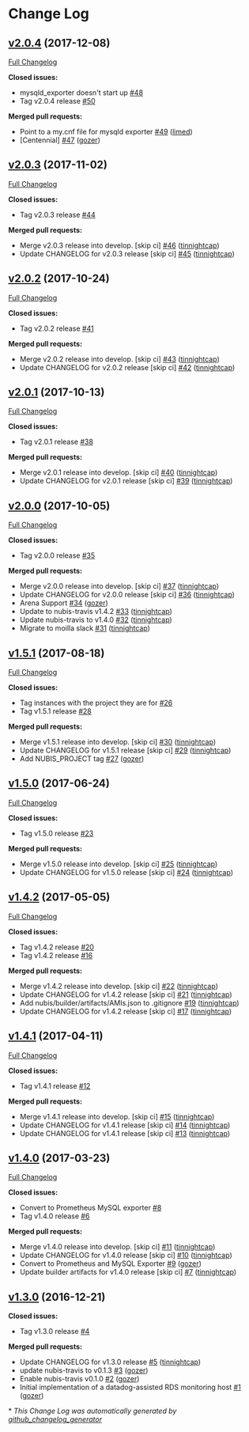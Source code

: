 # Change Log

## [v2.0.4](https://github.com/nubisproject/nubis-db-admin/tree/v2.0.4) (2017-12-08)
[Full Changelog](https://github.com/nubisproject/nubis-db-admin/compare/v2.0.3...v2.0.4)

**Closed issues:**

- mysqld\_exporter doesn't start up [\#48](https://github.com/nubisproject/nubis-db-admin/issues/48)
- Tag v2.0.4 release [\#50](https://github.com/nubisproject/nubis-db-admin/issues/50)

**Merged pull requests:**

- Point to a my.cnf file for mysqld exporter [\#49](https://github.com/nubisproject/nubis-db-admin/pull/49) ([limed](https://github.com/limed))
- \[Centennial\] [\#47](https://github.com/nubisproject/nubis-db-admin/pull/47) ([gozer](https://github.com/gozer))

## [v2.0.3](https://github.com/nubisproject/nubis-db-admin/tree/v2.0.3) (2017-11-02)
[Full Changelog](https://github.com/nubisproject/nubis-db-admin/compare/v2.0.2...v2.0.3)

**Closed issues:**

- Tag v2.0.3 release [\#44](https://github.com/nubisproject/nubis-db-admin/issues/44)

**Merged pull requests:**

- Merge v2.0.3 release into develop. \[skip ci\] [\#46](https://github.com/nubisproject/nubis-db-admin/pull/46) ([tinnightcap](https://github.com/tinnightcap))
- Update CHANGELOG for v2.0.3 release \[skip ci\] [\#45](https://github.com/nubisproject/nubis-db-admin/pull/45) ([tinnightcap](https://github.com/tinnightcap))

## [v2.0.2](https://github.com/nubisproject/nubis-db-admin/tree/v2.0.2) (2017-10-24)
[Full Changelog](https://github.com/nubisproject/nubis-db-admin/compare/v2.0.1...v2.0.2)

**Closed issues:**

- Tag v2.0.2 release [\#41](https://github.com/nubisproject/nubis-db-admin/issues/41)

**Merged pull requests:**

- Merge v2.0.2 release into develop. \[skip ci\] [\#43](https://github.com/nubisproject/nubis-db-admin/pull/43) ([tinnightcap](https://github.com/tinnightcap))
- Update CHANGELOG for v2.0.2 release \[skip ci\] [\#42](https://github.com/nubisproject/nubis-db-admin/pull/42) ([tinnightcap](https://github.com/tinnightcap))

## [v2.0.1](https://github.com/nubisproject/nubis-db-admin/tree/v2.0.1) (2017-10-13)
[Full Changelog](https://github.com/nubisproject/nubis-db-admin/compare/v2.0.0...v2.0.1)

**Closed issues:**

- Tag v2.0.1 release [\#38](https://github.com/nubisproject/nubis-db-admin/issues/38)

**Merged pull requests:**

- Merge v2.0.1 release into develop. \[skip ci\] [\#40](https://github.com/nubisproject/nubis-db-admin/pull/40) ([tinnightcap](https://github.com/tinnightcap))
- Update CHANGELOG for v2.0.1 release \[skip ci\] [\#39](https://github.com/nubisproject/nubis-db-admin/pull/39) ([tinnightcap](https://github.com/tinnightcap))

## [v2.0.0](https://github.com/nubisproject/nubis-db-admin/tree/v2.0.0) (2017-10-05)
[Full Changelog](https://github.com/nubisproject/nubis-db-admin/compare/v1.5.1...v2.0.0)

**Closed issues:**

- Tag v2.0.0 release [\#35](https://github.com/nubisproject/nubis-db-admin/issues/35)

**Merged pull requests:**

- Merge v2.0.0 release into develop. \[skip ci\] [\#37](https://github.com/nubisproject/nubis-db-admin/pull/37) ([tinnightcap](https://github.com/tinnightcap))
- Update CHANGELOG for v2.0.0 release \[skip ci\] [\#36](https://github.com/nubisproject/nubis-db-admin/pull/36) ([tinnightcap](https://github.com/tinnightcap))
- Arena Support [\#34](https://github.com/nubisproject/nubis-db-admin/pull/34) ([gozer](https://github.com/gozer))
- Update to nubis-travis v1.4.2 [\#33](https://github.com/nubisproject/nubis-db-admin/pull/33) ([tinnightcap](https://github.com/tinnightcap))
- Update nubis-travis to v1.4.0 [\#32](https://github.com/nubisproject/nubis-db-admin/pull/32) ([tinnightcap](https://github.com/tinnightcap))
- Migrate to moilla slack [\#31](https://github.com/nubisproject/nubis-db-admin/pull/31) ([tinnightcap](https://github.com/tinnightcap))

## [v1.5.1](https://github.com/nubisproject/nubis-db-admin/tree/v1.5.1) (2017-08-18)
[Full Changelog](https://github.com/nubisproject/nubis-db-admin/compare/v1.5.0...v1.5.1)

**Closed issues:**

- Tag instances with the project they are for [\#26](https://github.com/nubisproject/nubis-db-admin/issues/26)
- Tag v1.5.1 release [\#28](https://github.com/nubisproject/nubis-db-admin/issues/28)

**Merged pull requests:**

- Merge v1.5.1 release into develop. \[skip ci\] [\#30](https://github.com/nubisproject/nubis-db-admin/pull/30) ([tinnightcap](https://github.com/tinnightcap))
- Update CHANGELOG for v1.5.1 release \[skip ci\] [\#29](https://github.com/nubisproject/nubis-db-admin/pull/29) ([tinnightcap](https://github.com/tinnightcap))
- Add NUBIS\_PROJECT tag [\#27](https://github.com/nubisproject/nubis-db-admin/pull/27) ([gozer](https://github.com/gozer))

## [v1.5.0](https://github.com/nubisproject/nubis-db-admin/tree/v1.5.0) (2017-06-24)
[Full Changelog](https://github.com/nubisproject/nubis-db-admin/compare/v1.4.2...v1.5.0)

**Closed issues:**

- Tag v1.5.0 release [\#23](https://github.com/nubisproject/nubis-db-admin/issues/23)

**Merged pull requests:**

- Merge v1.5.0 release into develop. \[skip ci\] [\#25](https://github.com/nubisproject/nubis-db-admin/pull/25) ([tinnightcap](https://github.com/tinnightcap))
- Update CHANGELOG for v1.5.0 release \[skip ci\] [\#24](https://github.com/nubisproject/nubis-db-admin/pull/24) ([tinnightcap](https://github.com/tinnightcap))

## [v1.4.2](https://github.com/nubisproject/nubis-db-admin/tree/v1.4.2) (2017-05-05)
[Full Changelog](https://github.com/nubisproject/nubis-db-admin/compare/v1.4.1...v1.4.2)

**Closed issues:**

- Tag v1.4.2 release [\#20](https://github.com/nubisproject/nubis-db-admin/issues/20)
- Tag v1.4.2 release [\#16](https://github.com/nubisproject/nubis-db-admin/issues/16)

**Merged pull requests:**

- Merge v1.4.2 release into develop. \[skip ci\] [\#22](https://github.com/nubisproject/nubis-db-admin/pull/22) ([tinnightcap](https://github.com/tinnightcap))
- Update CHANGELOG for v1.4.2 release \[skip ci\] [\#21](https://github.com/nubisproject/nubis-db-admin/pull/21) ([tinnightcap](https://github.com/tinnightcap))
- Add nubis/builder/artifacts/AMIs.json to .gitignore [\#19](https://github.com/nubisproject/nubis-db-admin/pull/19) ([tinnightcap](https://github.com/tinnightcap))
- Update CHANGELOG for v1.4.2 release \[skip ci\] [\#17](https://github.com/nubisproject/nubis-db-admin/pull/17) ([tinnightcap](https://github.com/tinnightcap))

## [v1.4.1](https://github.com/nubisproject/nubis-db-admin/tree/v1.4.1) (2017-04-11)
[Full Changelog](https://github.com/nubisproject/nubis-db-admin/compare/v1.4.0...v1.4.1)

**Closed issues:**

- Tag v1.4.1 release [\#12](https://github.com/nubisproject/nubis-db-admin/issues/12)

**Merged pull requests:**

- Merge v1.4.1 release into develop. \[skip ci\] [\#15](https://github.com/nubisproject/nubis-db-admin/pull/15) ([tinnightcap](https://github.com/tinnightcap))
- Update CHANGELOG for v1.4.1 release \[skip ci\] [\#14](https://github.com/nubisproject/nubis-db-admin/pull/14) ([tinnightcap](https://github.com/tinnightcap))
- Update CHANGELOG for v1.4.1 release \[skip ci\] [\#13](https://github.com/nubisproject/nubis-db-admin/pull/13) ([tinnightcap](https://github.com/tinnightcap))

## [v1.4.0](https://github.com/nubisproject/nubis-db-admin/tree/v1.4.0) (2017-03-23)
[Full Changelog](https://github.com/nubisproject/nubis-db-admin/compare/v1.3.0...v1.4.0)

**Closed issues:**

- Convert to Prometheus MySQL exporter [\#8](https://github.com/nubisproject/nubis-db-admin/issues/8)
- Tag v1.4.0 release [\#6](https://github.com/nubisproject/nubis-db-admin/issues/6)

**Merged pull requests:**

- Merge v1.4.0 release into develop. \[skip ci\] [\#11](https://github.com/nubisproject/nubis-db-admin/pull/11) ([tinnightcap](https://github.com/tinnightcap))
- Update CHANGELOG for v1.4.0 release \[skip ci\] [\#10](https://github.com/nubisproject/nubis-db-admin/pull/10) ([tinnightcap](https://github.com/tinnightcap))
- Convert to Prometheus and MySQL Exporter [\#9](https://github.com/nubisproject/nubis-db-admin/pull/9) ([gozer](https://github.com/gozer))
- Update builder artifacts for v1.4.0 release \[skip ci\] [\#7](https://github.com/nubisproject/nubis-db-admin/pull/7) ([tinnightcap](https://github.com/tinnightcap))

## [v1.3.0](https://github.com/nubisproject/nubis-db-admin/tree/v1.3.0) (2016-12-21)
**Closed issues:**

- Tag v1.3.0 release [\#4](https://github.com/nubisproject/nubis-db-admin/issues/4)

**Merged pull requests:**

- Update CHANGELOG for v1.3.0 release [\#5](https://github.com/nubisproject/nubis-db-admin/pull/5) ([tinnightcap](https://github.com/tinnightcap))
- update nubis-travis to v0.1.3 [\#3](https://github.com/nubisproject/nubis-db-admin/pull/3) ([gozer](https://github.com/gozer))
- Enable nubis-travis v0.1.0 [\#2](https://github.com/nubisproject/nubis-db-admin/pull/2) ([gozer](https://github.com/gozer))
- Initial implementation of a datadog-assisted RDS monitoring host [\#1](https://github.com/nubisproject/nubis-db-admin/pull/1) ([gozer](https://github.com/gozer))



\* *This Change Log was automatically generated by [github_changelog_generator](https://github.com/skywinder/Github-Changelog-Generator)*